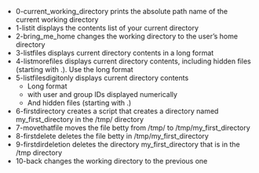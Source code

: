 * 0-current_working_directory prints the absolute path name of the current working directory
* 1-listit displays the contents list of your current directory
* 2-bring_me_home changes the working directory to the user’s home directory
* 3-listfiles displays current directory contents in a long format
* 4-listmorefiles displays current directory contents, including hidden files (starting with .). Use the long format
* 5-listfilesdigitonly displays current directory contents
	* Long format
	* with user and group IDs displayed numerically
	* And hidden files (starting with .)
* 6-firstdirectory creates a script that creates a directory named my_first_directory in the /tmp/ directory
* 7-movethatfile moves the file betty from /tmp/ to /tmp/my_first_directory
* 8-firstdelete deletes the file betty in /tmp/my_first_directory
* 9-firstdirdeletion deletes the directory my_first_directory that is in the /tmp directory
* 10-back changes the working directory to the previous one
